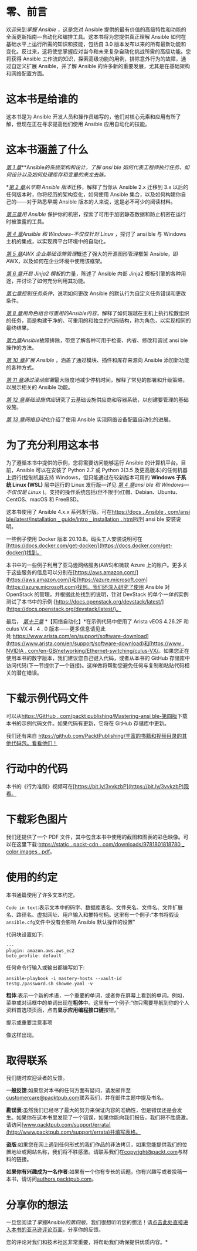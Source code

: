 # 零、前言

欢迎来到*掌握 Ansible* ，这是您对 Ansible 提供的最有价值的高级特性和功能的全面更新指南—自动化和编排工具。这本书将为您提供真正理解 Ansible 如何在基础水平上运行所需的知识和技能，包括自 3.0 版本发布以来的所有最新功能和变化。反过来，这将使您掌握应对当今和未来复杂自动化挑战所需的高级功能。您将获得 Ansible 工作流的知识，探索高级功能的用例，排除意外行为的故障，通过自定义扩展 Ansible，并了解 Ansible 的许多新的重要发展，尤其是在基础架构和网络配置方面。

# 这本书是给谁的

这本书是为 Ansible 开发人员和操作员编写的，他们对核心元素和应用有所了解，但现在正在寻求提高他们使用 Ansible 应用自动化的技能。

# 这本书涵盖了什么

[*第 1 章*](01.html#_idTextAnchor015)**Ansible*的系统架构和设计，了解 ansi ble 如何代表工程师执行任务、如何设计以及如何处理库存和变量的来龙去脉。*

 *[*第 2 章*](02.html#_idTextAnchor047)*从早期 Ansible 版本*迁移，解释了当你从 Ansible 2.x 迁移到 3.x 以后的任何版本时，你将经历的架构变化，如何使用 Ansible 集合，以及如何构建你自己的——对于熟悉早期 Ansible 版本的人来说，这是必不可少的阅读材料。

[*第三章*](03.html#_idTextAnchor061)*用 Ansible* 保护你的机密，探索了可用于加密静态数据和防止机密在运行时被泄露的工具。

[*第 4 章*](04.html#_idTextAnchor078)*Ansible 和 Windows–不仅仅针对 Linux* ，探讨了 ansi ble 与 Windows 主机的集成，以实现跨平台环境中的自动化。

[*第 5 章*](05.html#_idTextAnchor099)*AWX 企业基础设施管理*概述了强大的开源图形管理框架 Ansible，即 AWX，以及如何在企业环境中使用该框架。

[*第 6 章*](06.html#_idTextAnchor123)*开启 Jinja2 模板*的力量，陈述了 Ansible 内部 Jinja2 模板引擎的各种用途，并讨论了如何充分利用其功能。

[*第七章*](07.html#_idTextAnchor141)*控制任务条件*，说明如何更改 Ansible 的默认行为自定义任务错误和更改条件。

[*第 8 章*](08.html#_idTextAnchor156)*用角色组合可重用的Ansible内容*，解释了如何超越在主机上执行松散组织的任务，而是构建干净的、可重用的和独立的代码结构，称为角色，以实现相同的最终结果。

[*第九章*](09.html#_idTextAnchor171)*Ansible*故障排除，带您了解各种可用于检查、内省、修改和调试 ansi ble 操作的方法。

[*第 10 章*](10.html#_idTextAnchor183)*扩展 Ansible* ，涵盖了通过模块、插件和库存来源向 Ansible 添加新功能的各种方式。

[*第 11 章*](11.html#_idTextAnchor210)*通过滚动部署*最大限度地减少停机时间，解释了常见的部署和升级策略，以展示相关的 Ansible 功能。

[*第 12 章*](12.html#_idTextAnchor224)*基础设施供应*研究了云基础设施供应商和容器系统，以创建要管理的基础设施。

[*第 13 章*](13.html#_idTextAnchor237)*网络自动化*介绍了使用 Ansible 实现网络设备配置自动化的进展。

# 为了充分利用这本书

为了遵循本书中提供的示例，您将需要访问能够运行 Ansible 的计算机平台。目前，Ansible 可以在安装了 Python 2.7 或 Python 3(3.5 及更高版本)的任何机器上运行(控制机器支持 Windows，但只能通过在较新版本可用的 **Windows 子系统 Linux (WSL)** 层中运行的 Linux 发行版—详见 [*第 4 章*](04.html#_idTextAnchor078)*ansi ble 和 Windows—不仅仅是 Linux* )。支持的操作系统包括(但不限于)红帽、Debian、Ubuntu、CentOS、macOS 和 FreeBSD。

这本书使用了 Ansible 4.x.x 系列发行版。可在[https://docs . Ansible . com/ansi ble/latest/installation _ guide/intro _ installation . html](https://docs.ansible.com/ansible/latest/installation_guide/intro_installation.html)找到 ansi ble 安装说明。

一些例子使用 Docker 版本 20.10.8。码头工人安装说明可在[https://docs.docker.com/get-docker/](https://docs.docker.com/get-docker/)找到。

本书中的一些例子利用了亚马逊网络服务(AWS)和微软 Azure 上的账户。更多关于这些服务的信息可以分别在[https://aws.amazon.com/](https://aws.amazon.com/)和[https://azure.microsoft.com](https://azure.microsoft.com)找到。我们还深入研究了使用 Ansible 对 OpenStack 的管理，并根据此处找到的说明，针对 DevStack 的单个*一体机*实例测试了本书中的示例:[https://docs.openstack.org/devstack/latest/](https://docs.openstack.org/devstack/latest/)。

最后， [*第十三章*](13.html#_idTextAnchor237) *【网络自动化】*在示例代码中使用了 Arista vEOS 4.26.2F 和 culus VX 4 . 4 . 0 版本——更多信息请见此处:[https://www.arista.com/en/support/software-download](https://www.arista.com/en/support/software-download)和[https://www . NVIDIA . com/en-GB/networking/Ethernet-switching/culus-VX/](https://www.nvidia.com/en-gb/networking/ethernet-switching/cumulus-vx/)。如果您正在使用本书的数字版本，我们建议您自己键入代码，或者从本书的 GitHub 存储库中访问代码(下一节提供了一个链接)。这样做将帮助您避免任何与复制和粘贴代码相关的潜在错误。

# 下载示例代码文件

可以从[https://GitHub . com/packt publishing/Mastering-ansi ble-第四版](https://github.com/PacktPublishing/Mastering-Ansible-Fourth-Edition)下载本书的示例代码文件。如果代码有更新，它将在 GitHub 存储库中更新。

我们还有来自 https://github.com/PacktPublishing/丰富的书籍和视频目录的其他代码包。看看他们！

# 行动中的代码

本书的《行为准则》视频可在[https://bit.ly/3vvkzbP](https://bit.ly/3vvkzbP)观看。

# 下载彩色图片

我们还提供了一个 PDF 文件，其中包含本书中使用的截图和图表的彩色映像。可以在这里下载:[https://static . packt-cdn . com/downloads/9781801818780 _ color images . pdf](_ColorImages.pdf)。

# 使用的约定

本书通篇使用了许多文本约定。

`Code in text`:表示文本中的码字、数据库表名、文件夹名、文件名、文件扩展名、路径名、虚拟网址、用户输入和推特句柄。这里有一个例子:“本书将假设`ansible.cfg`文件中没有会影响 Ansible 默认操作的设置”

代码块设置如下:

```
---
plugin: amazon.aws.aws_ec2
boto_profile: default
```

任何命令行输入或输出都编写如下:

```
ansible-playbook -i mastery-hosts --vault-id 
test@./password.sh showme.yaml -v
```

**粗体**:表示一个新的术语，一个重要的单词，或者你在屏幕上看到的单词。例如，菜单或对话框中的单词出现在**粗体**中。这里有一个例子:“你只需要导航到你的个人资料首选项页面，点击**显示应用编程接口键**按钮。”

提示或重要注意事项

像这样出现。

# 取得联系

我们随时欢迎读者的反馈。

**一般反馈**:如果您对本书的任何方面有疑问，请发邮件至[customercare@packtpub.com](mailto:customercare@packtpub.com)联系我们，并在邮件主题中提及书名。

**勘误表**:虽然我们已经尽了最大的努力来保证内容的准确性，但是错误还是会发生。如果你在这本书里发现了一个错误，如果你能向我们报告，我们将不胜感激。请访问[www.packtpub.com/support/errata](http://www.packtpub.com/support/errata)并填写表格。

**盗版**:如果您在网上遇到任何形式的我们作品的非法拷贝，如果您能提供我们的位置地址或网站名称，我们将不胜感激。请联系我们在[copyright@packt.com](mailto:copyright@packt.com)与材料的链接。

**如果你有兴趣成为一名作者**:如果有一个你有专长的话题，你有兴趣写或者投稿一本书，请访问[authors.packtpub.com](http://authors.packtpub.com)。

# 分享你的想法

一旦您阅读了*掌握Ansible的第四版*，我们很想听听您的想法！请[点击此处直接进入本书的亚马逊评论页面](00.html)，分享你的反馈。

您的评论对我们和技术社区非常重要，将帮助我们确保提供优质内容。*